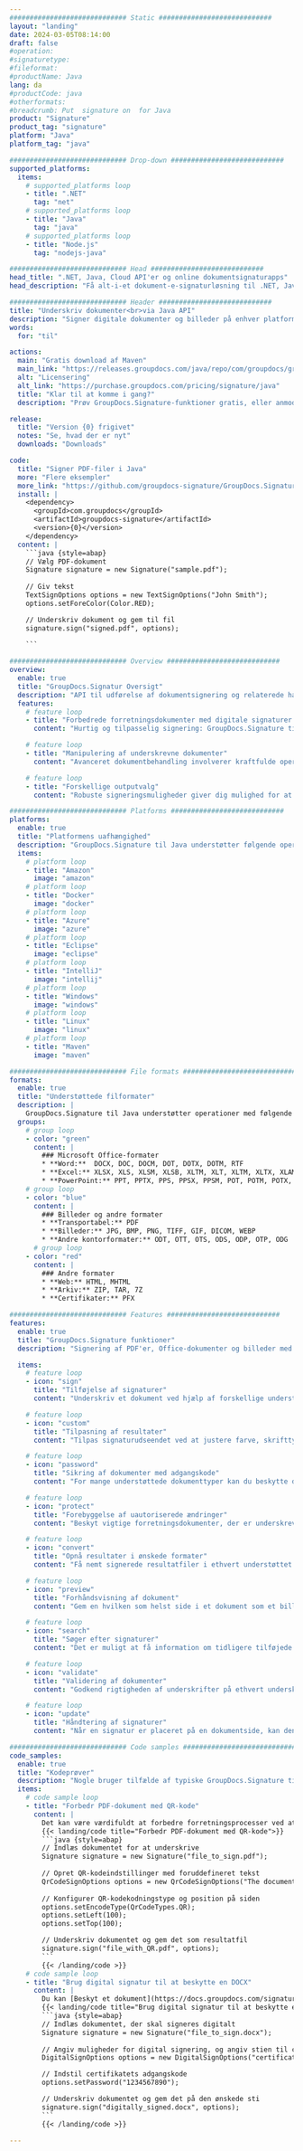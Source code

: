```yaml
---
############################# Static ############################
layout: "landing"
date: 2024-03-05T08:14:00
draft: false
#operation: 
#signaturetype: 
#fileformat: 
#productName: Java
lang: da
#productCode: java
#otherformats: 
#breadcrumb: Put  signature on  for Java
product: "Signature"
product_tag: "signature"
platform: "Java"
platform_tag: "java"

############################# Drop-down ############################
supported_platforms:
  items:
    # supported_platforms loop
    - title: ".NET"
      tag: "net"
    # supported_platforms loop
    - title: "Java"
      tag: "java"
    # supported_platforms loop
    - title: "Node.js"
      tag: "nodejs-java"

############################# Head ############################
head_title: ".NET, Java, Cloud API'er og online dokumentsignaturapps"
head_description: "Få alt-i-et dokument-e-signaturløsning til .NET, Java og cloud-baserede applikationer. Signer almindelige dokumentformater online ved hjælp af simpel træk og slip-funktion"

############################# Header ############################
title: "Underskriv dokumenter<br>via Java API"
description: "Signer digitale dokumenter og billeder på enhver platform ved hjælp af vores fleksible API'er og app-baserede løsninger til programmører og slutbrugere."
words:
  for: "til"

actions:
  main: "Gratis download af Maven"
  main_link: "https://releases.groupdocs.com/java/repo/com/groupdocs/groupdocs-signature/"
  alt: "Licensering"
  alt_link: "https://purchase.groupdocs.com/pricing/signature/java"
  title: "Klar til at komme i gang?"
  description: "Prøv GroupDocs.Signature-funktioner gratis, eller anmod om en licens"

release:
  title: "Version {0} frigivet"
  notes: "Se, hvad der er nyt"
  downloads: "Downloads"

code:
  title: "Signer PDF-filer i Java"
  more: "Flere eksempler"
  more_link: "https://github.com/groupdocs-signature/GroupDocs.Signature-for-Java"
  install: |
    <dependency>
      <groupId>com.groupdocs</groupId>
      <artifactId>groupdocs-signature</artifactId>
      <version>{0}</version>
    </dependency>
  content: |
    ```java {style=abap}  
    // Vælg PDF-dokument
    Signature signature = new Signature("sample.pdf");
    
    // Giv tekst
    TextSignOptions options = new TextSignOptions("John Smith");
    options.setForeColor(Color.RED);

    // Underskriv dokument og gem til fil
    signature.sign("signed.pdf", options);
    
    ```

############################# Overview ############################
overview:
  enable: true
  title: "GroupDocs.Signatur Oversigt"
  description: "API til udførelse af dokumentsignering og relaterede handlinger i Java-applikationer"
  features:
    # feature loop
    - title: "Forbedrede forretningsdokumenter med digitale signaturer i Java"
      content: "Hurtig og tilpasselig signering: GroupDocs.Signature til Java tilbyder en bred vifte af digitale signaturmuligheder til PDF'er, billeder og Office-dokumenter. Du kan bruge tekst, stregkoder, QR-koder, digitale certifikater, billeder eller skjulte metadata. Dokumentbehandlingen er hurtig og effektiv."

    # feature loop
    - title: "Manipulering af underskrevne dokumenter"
      content: "Avanceret dokumentbehandling involverer kraftfulde operationer på signerede dokumenter ved hjælp af GroupDocs.Signature til Java. Du kan søge efter og validere signaturer, der er blevet tilføjet til forretningsdokumenter, ved hjælp af forskellige nyttige kriterier. Derudover kan du få adgang til detaljerede oplysninger om dokumentet eller få forhåndsvisningsbilleder af dets sider."

    # feature loop
    - title: "Forskellige outputvalg"
      content: "Robuste signeringsmuligheder giver dig mulighed for at tilpasse outputtet til dokumenter, der er signeret med GroupDocs.Signature til Java. Du kan præcist placere enhver signatur på enhver dokumentside og konfigurere dens udseende på forskellige måder. Java API understøtter lagring af signerede forretningsdokumenter i adskillige understøttede formater og giver muligheder for at sikre dem med adgangskoder."

############################# Platforms ############################
platforms:
  enable: true
  title: "Platformens uafhængighed"
  description: "GroupDocs.Signature til Java understøtter følgende operativsystemer, rammer og pakkeadministratorer"
  items:
    # platform loop
    - title: "Amazon"
      image: "amazon"
    # platform loop
    - title: "Docker"
      image: "docker"
    # platform loop
    - title: "Azure"
      image: "azure"
    # platform loop
    - title: "Eclipse"
      image: "eclipse"
    # platform loop
    - title: "IntelliJ"
      image: "intellij"
    # platform loop
    - title: "Windows"
      image: "windows"
    # platform loop
    - title: "Linux"
      image: "linux"
    # platform loop
    - title: "Maven"
      image: "maven"

############################# File formats ############################
formats:
  enable: true
  title: "Understøttede filformater"
  description: |
    GroupDocs.Signature til Java understøtter operationer med følgende [filformater](https://docs.groupdocs.com/signature/java/supported-document-formats/).
  groups:
    # group loop
    - color: "green"
      content: |
        ### Microsoft Office-formater
        * **Word:**  DOCX, DOC, DOCM, DOT, DOTX, DOTM, RTF
        * **Excel:** XLSX, XLS, XLSM, XLSB, XLTM, XLT, XLTM, XLTX, XLAM, SXC, SpreadsheetML
        * **PowerPoint:** PPT, PPTX, PPS, PPSX, PPSM, POT, POTM, POTX, PPTM
    # group loop
    - color: "blue"
      content: |
        ### Billeder og andre formater
        * **Transportabel:** PDF
        * **Billeder:** JPG, BMP, PNG, TIFF, GIF, DICOM, WEBP
        * **Andre kontorformater:** ODT, OTT, OTS, ODS, ODP, OTP, ODG
      # group loop
    - color: "red"
      content: |
        ### Andre formater
        * **Web:** HTML, MHTML
        * **Arkiv:** ZIP, TAR, 7Z
        * **Certifikater:** PFX

############################# Features ############################
features:
  enable: true
  title: "GroupDocs.Signature funktioner"
  description: "Signering af PDF'er, Office-dokumenter og billeder med digitale signaturer"

  items:
    # feature loop
    - icon: "sign"
      title: "Tilføjelse af signaturer"
      content: "Underskriv et dokument ved hjælp af forskellige understøttede signaturtyper ved at placere en digital signatur præcis på en hvilken som helst position på enhver side."

    # feature loop
    - icon: "custom"
      title: "Tilpasning af resultater"
      content: "Tilpas signaturudseendet ved at justere farve, skrifttype, kant, rotation og andre funktioner for at opnå det ønskede resultat."

    # feature loop
    - icon: "password"
      title: "Sikring af dokumenter med adgangskode"
      content: "For mange understøttede dokumenttyper kan du beskytte det signerede dokument med en adgangskode."

    # feature loop
    - icon: "protect"
      title: "Forebyggelse af uautoriserede ændringer"
      content: "Beskyt vigtige forretningsdokumenter, der er underskrevet med et digitalt certifikat, mod uautoriserede ændringer."

    # feature loop
    - icon: "convert"
      title: "Opnå resultater i ønskede formater"
      content: "Få nemt signerede resultatfiler i ethvert understøttet format. Du kan også konvertere MS Word-dokumenter til PDF uden besvær."

    # feature loop
    - icon: "preview"
      title: "Forhåndsvisning af dokument"
      content: "Gem en hvilken som helst side i et dokument som et billede til fremtidig behandling."

    # feature loop
    - icon: "search"
      title: "Søger efter signaturer"
      content: "Det er muligt at få information om tidligere tilføjede signaturer i specifikke dokumenter."

    # feature loop
    - icon: "validate"
      title: "Validering af dokumenter"
      content: "Godkend rigtigheden af ​​underskrifter på ethvert underskrevet dokument."

    # feature loop
    - icon: "update"
      title: "Håndtering af signaturer"
      content: "Når en signatur er placeret på en dokumentside, kan den slettes, flyttes eller opdateres efter behov."

############################# Code samples ############################
code_samples:
  enable: true
  title: "Kodeprøver"
  description: "Nogle bruger tilfælde af typiske GroupDocs.Signature til Java-operationer"
  items:
    # code sample loop
    - title: "Forbedr PDF-dokument med QR-kode"
      content: |
        Det kan være værdifuldt at forbedre forretningsprocesser ved at tilføje [QR-koder](https://docs.groupdocs.com/signature/java/esign-document-with-qr-code-signature/) til specifikke sider af PDF-dokumenter. Der er et eksempel på, hvordan man tilføjer en QR-kode ved hjælp af GroupDocs.Signature til Java.
        {{< landing/code title="Forbedr PDF-dokument med QR-kode">}}
        ```java {style=abap}
        // Indlæs dokumentet for at underskrive
        Signature signature = new Signature("file_to_sign.pdf");
        
        // Opret QR-kodeindstillinger med foruddefineret tekst
        QrCodeSignOptions options = new QrCodeSignOptions("The document is approved by John Smith");
        
        // Konfigurer QR-kodekodningstype og position på siden
        options.setEncodeType(QrCodeTypes.QR);
        options.setLeft(100);
        options.setTop(100);

        // Underskriv dokumentet og gem det som resultatfil
        signature.sign("file_with_QR.pdf", options);
        ```
        {{< /landing/code >}}
    # code sample loop
    - title: "Brug digital signatur til at beskytte en DOCX"
      content: |
        Du kan [Beskyt et dokument](https://docs.groupdocs.com/signature/java/esign-document-with-digital-signature/) ved at bruge personlige eller virksomhedssignaturer gemt som digitale certifikater. Dokumenter sikret med certifikat kan ikke ændres uden at ugyldiggøre signaturen.
        {{< landing/code title="Brug digital signatur til at beskytte en DOCX">}}
        ```java {style=abap}   
        // Indlæs dokumentet, der skal signeres digitalt
        Signature signature = new Signature("file_to_sign.docx");
        
        // Angiv muligheder for digital signering, og angiv stien til certifikatfilen
        DigitalSignOptions options = new DigitalSignOptions("certificate.pfx");

        // Indstil certifikatets adgangskode
        options.setPassword("1234567890");

        // Underskriv dokumentet og gem det på den ønskede sti
        signature.sign("digitally_signed.docx", options);
        ```
        {{< /landing/code >}}

---
```

